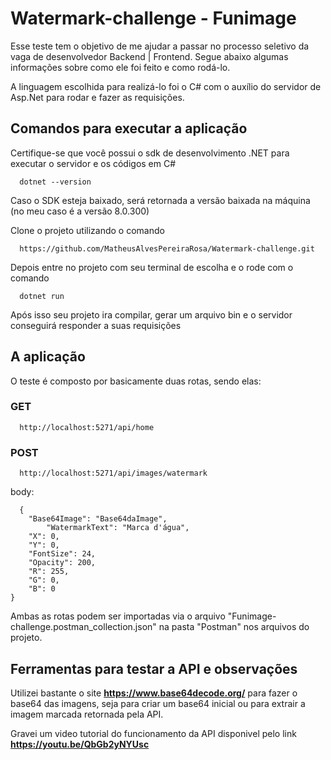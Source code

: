# Watermark-challenge - Funimage

Esse teste tem o objetivo de me ajudar a passar no processo seletivo da vaga de desenvolvedor Backend | Frontend. Segue abaixo algumas informações sobre como ele foi feito e como rodá-lo.

A linguagem escolhida para realizá-lo foi o C# com o auxílio do servidor de Asp.Net para rodar e fazer as requisições.

## Comandos para executar a aplicação

Certifique-se que você possui o sdk de desenvolvimento .NET para executar o servidor e os códigos em C#

```
  dotnet --version
```

Caso o SDK esteja baixado, será retornada a versão baixada na máquina (no meu caso é a versão 8.0.300)

Clone o projeto utilizando o comando 

```
  https://github.com/MatheusAlvesPereiraRosa/Watermark-challenge.git
```

Depois entre no projeto com seu terminal de escolha e o rode com o comando

```
  dotnet run
```

Após isso seu projeto ira compilar, gerar um arquivo bin e o servidor conseguirá responder a suas requisições

## A aplicação

O teste é composto por basicamente duas rotas, sendo elas:

### GET

```
  http://localhost:5271/api/home
```

### POST

```
  http://localhost:5271/api/images/watermark
```

body:

```
  {
    "Base64Image": "Base64daImage",
		"WatermarkText": "Marca d'água",
    "X": 0,
    "Y": 0,
    "FontSize": 24,
    "Opacity": 200,
    "R": 255,
    "G": 0,
    "B": 0
}
```

Ambas as rotas podem ser importadas via o arquivo "Funimage-challenge.postman_collection.json" na pasta "Postman" nos arquivos do projeto.

## Ferramentas para testar a API e observações

Utilizei bastante o site **https://www.base64decode.org/** para fazer o base64 das imagens, seja para criar um base64 inicial ou para extrair a imagem marcada retornada pela API.

Gravei um video tutorial do funcionamento da API disponivel pelo link **https://youtu.be/QbGb2yNYUsc**



